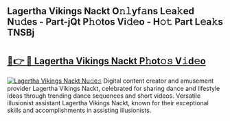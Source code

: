 ## Lagertha Vikings Nackt O𝚗𝚕yf𝚊ns L𝚎a𝚔ed N𝚞𝚍es - Part-jQt P𝚑𝚘tos Vi𝚍𝚎o - H𝚘𝚝 Part L𝚎a𝚔s TNSBj

# <h2><a href="http://kf19q23.oniu.top/?m=Lagertha+Vikings+Nackt">🔗👉 🔴 Lagertha Vikings Nackt P𝚑ot𝚘𝚜 V𝚒d𝚎o</a></h2>

[![Lagertha Vikings Nackt Nu𝚍e𝚜](https://i.imgur.com/0qMVB7G.gif)](http://kf19q23.oniu.top/?m=Lagertha+Vikings+Nackt)
Digital content creator and amusement provider Lagertha Vikings Nackt, celebrated for sharing dance and lifestyle ideas through trending dance sequences and short videos. Versatile illusionist assistant Lagertha Vikings Nackt, known for their exceptional skills and accomplishments in assisting illusionists.  
